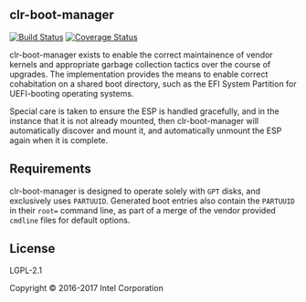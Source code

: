 clr-boot-manager
----------------

[![Build Status](https://travis-ci.org/ikeydoherty/clr-boot-manager.svg?branch=master)](https://travis-ci.org/ikeydoherty/clr-boot-manager)
[![Coverage Status](https://coveralls.io/repos/github/ikeydoherty/clr-boot-manager/badge.png?branch=master)](https://coveralls.io/github/ikeydoherty/clr-boot-manager?branch=master)


clr-boot-manager  exists  to  enable the correct maintainence of vendor
kernels and appropriate garbage collection tactics over the  course  of
upgrades.   The  implementation  provides  the  means to enable correct
cohabitation on a shared boot directory, such as the EFI System  Partition
for UEFI-booting operating systems.

Special  care  is taken to ensure the ESP is handled gracefully, and in
the instance that it is not already mounted, then clr-boot-manager will
automatically  discover and mount it, and automatically unmount the ESP
again when it is complete.

Requirements
------------

clr-boot-manager is designed to operate solely with `GPT` disks, and
exclusively uses `PARTUUID`. Generated boot entries also contain the `PARTUUID`
in their `root=` command line, as part of a merge of the vendor provided
`cmdline` files for default options.

License
-------
LGPL-2.1

Copyright © 2016-2017 Intel Corporation
